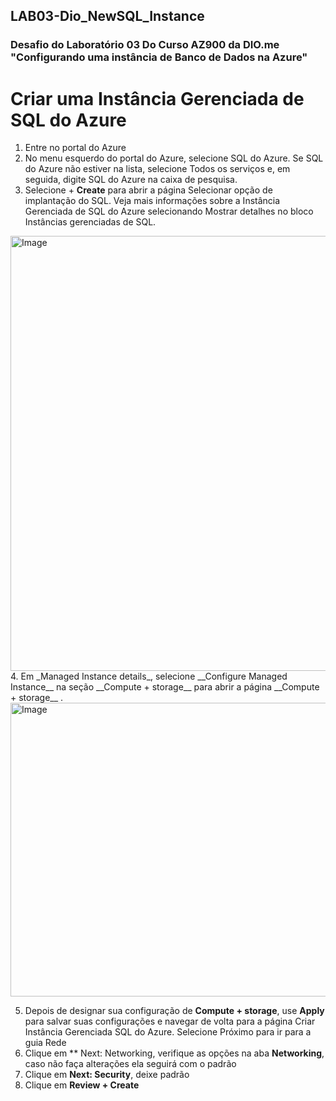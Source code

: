 ## LAB03-Dio_NewSQL_Instance
### Desafio do Laboratório 03 Do Curso AZ900 da DIO.me "Configurando uma instância de Banco de Dados na Azure"

# __Criar uma Instância Gerenciada de SQL do Azure__

1. Entre no portal do Azure
2. No menu esquerdo do portal do Azure, selecione SQL do Azure. Se SQL do Azure não estiver na lista, selecione Todos os serviços e, em seguida, digite SQL do Azure na caixa de pesquisa.
3. Selecione + __Create__ para abrir a página Selecionar opção de implantação do SQL. Veja mais informações sobre a Instância Gerenciada de SQL do Azure selecionando Mostrar detalhes no bloco Instâncias gerenciadas de SQL.
  <img width="1151" height="696" alt="Image" src="https://github.com/user-attachments/assets/a32ab0e1-cbf8-413d-8784-6d540f97a208" />
4. Em _Managed Instance details_, selecione __Configure Managed Instance__ na seção __Compute + storage__ para abrir a página  __Compute + storage__ .
  <img width="772" height="470" alt="Image" src="https://github.com/user-attachments/assets/bb03e6ca-68ac-4048-bf9c-12a4f34a6d86" />

5. Depois de designar sua configuração de __Compute + storage__, use **Apply** para salvar suas configurações e navegar de volta para a página Criar Instância Gerenciada SQL do Azure. Selecione Próximo para ir para a guia Rede
6. Clique em ** Next: Networking, verifique as opções na aba **Networking**, caso não faça alterações ela seguirá com o padrão
7. Clique em **Next: Security**, deixe padrão
8. Clique em **Review + Create**
